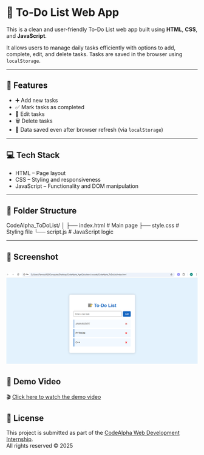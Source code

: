 # 📝 To-Do List Web App

This is a clean and user-friendly To-Do List web app built using **HTML**, **CSS**, and **JavaScript**.

It allows users to manage daily tasks efficiently with options to add, complete, edit, and delete tasks. Tasks are saved in the browser using `localStorage`.

---

## 🔧 Features

- ➕ Add new tasks  
- ✅ Mark tasks as completed  
- 📝 Edit tasks  
- 🗑 Delete tasks  
- 💾 Data saved even after browser refresh (via `localStorage`)

---

## 💻 Tech Stack

- HTML – Page layout  
- CSS – Styling and responsiveness  
- JavaScript – Functionality and DOM manipulation  

---

## 📂 Folder Structure

CodeAlpha_ToDoList/
│
├── index.html # Main page
├── style.css # Styling file
└── script.js # JavaScript logic

---

## 📸 Screenshot


![App Screenshot](https://github.com/cosmology3216/CodeAlpha_ToDoList/blob/main/CODE%20ALPHA-TO%20DO-LIST.PNG)
---

## 🎥 Demo Video



🎬 [Click here to watch the demo video](ToDoList_MariyamSadiq.mp4)




## 📜 License

This project is submitted as part of the [CodeAlpha Web Development Internship](https://www.codealpha.tech/).  
All rights reserved © 2025
